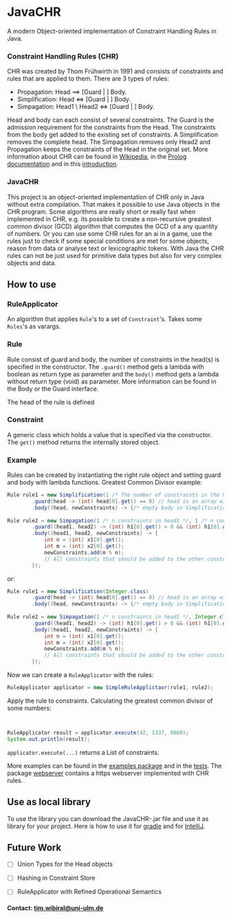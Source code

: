 # JavaCHR
A modern Object-oriented implementation of Constraint Handling Rules in Java.

### Constraint Handling Rules (CHR)
CHR was created by Thom Frühwirth in 1991 and consists of constraints and rules that are applied to them. There are 3 types of rules:

- Propagation: Head ==> \[Guard | \] Body.
- Simplification: Head <=> \[Guard | \] Body.
- Simpagation: Head1 \ Head2 <=> \[Guard | \] Body.

Head and body can each consist of several constraints. The Guard is the admission requirement for the constraints from the Head.
The constraints from the body get added to the existing set of constraints. A Simplification removes the complete head. The Simpagation removes only Head2 and Propagation keeps the constraints of the Head in the original set. 
More information about CHR can be found in [Wikipedia](https://en.wikipedia.org/wiki/Constraint_Handling_Rules), in the [Prolog documentation](https://www.swi-prolog.org/man/chr.html) and in this [introduction](https://www.informatik.uni-ulm.de/pm/fileadmin/pm/home/fruehwirth/Papers/chr-lnai08.pdf).

### JavaCHR
This project is an object-oriented implementation of CHR only in Java without extra compilation. That makes it possible to use Java objects in the CHR program.
Some algorithms are really short or really fast when implemented in CHR, e.g. its possible to create a non-recursive greatest common divisor (GCD) algorithm that computes the GCD of a any quantity of numbers. 
Or you can use some CHR rules for an ai in a game, use the rules just to check if some special conditions are met for some objects, reason from data or analyse text or lexicographic tokens.
With Java the CHR rules can not be just used for primitive data types but also for very complex objects and data.

## How to use

### RuleApplicator
An algorithm that applies ``Rule``'s to a set of ``Constraint``'s. Takes some ``Rules``'s as varargs.

### Rule
Rule consist of guard and body, the number of constraints in the head(s) is specified in the constructor.
The ``.guard()`` method gets a lambda with boolean as return type as parameter and the ``body()`` method gets a lambda 
without return type (void) as parameter. More information can be found in the Body or the Guard interface.

The head of the rule is defined 

### Constraint
A generic class which holds a value that is specified via the constructor. The ``get()`` method returns the internally stored object.

### Example
Rules can be created by instantiating the right rule object and setting guard and body with lambda functions. Greatest Common Divisor example:

```java
Rule rule1 = new Simplification(1 /* The number of constraints in the head */)   
        .guard(head -> (int) head[0].get() == 0) // head is an array with constraints  
        .body((head, newConstraints) -> {/* empty body in Simplification just deletes the head */});  
 
Rule rule2 = new Simpagation(1 /* n constraints in head1 */, 1 /* n constraints in head2 */ )   
        .guard((head1, head2) -> (int) h1[0].get() > 0 && (int) h1[0].get() <= (int) h2[0].get())
        .body((head1, head2, newConstraints) -> {   
            int n = (int) x1[0].get();   
            int m = (int) x2[0].get();   
            newConstraints.add(m % n);    
            // All constraints that should be added to the other constraints are added to this list.
        });
```

or:

```java
Rule rule1 = new Simplification(Integer.class)   
        .guard(head -> (int) head[0].get() == 0) // head is an array with constraints 
        .body((head, newConstraints) -> {/* empty body in Simplification just deletes the head */});  
 
Rule rule2 = new Simpagation(1 /* n constraints in head1 */, Integer.class, Integer.class)   
        .guard((head1, head2) -> (int) h1[0].get() > 0 && (int) h1[0].get() <= (int) h2[0].get())
        .body((head1, head2, newConstraints) -> {   
            int n = (int) x1[0].get();   
            int m = (int) x2[0].get();   
            newConstraints.add(m % n);    
            // All constraints that should be added to the other constraints are added to this list.
        });
```

Now we can create a ``RuleApplicator`` with the rules:
````java
RuleApplicator applicator = new SimpleRuleApplictaor(rule1, rule2);
````

Apply the rule to constraints. Calculating the greatest common divisor of some numbers:
````java


RuleApplicator result = applicator.execute(42, 1337, 8080);
System.out.println(result);
````

``applicator.execute(...)`` returns a List of constraints.

More examples can be found in the [examples package](/src/main/java/javachr/examples) and in the [tests](/src/test/javachr/). The package [webserver](/src/main/java/javachr/examples/webserver) contains a https webserver implemented with CHR rules.


## Use as local library
To use the library you can download the JavaCHR-<version>.jar file and use it as library for your project.
Here is how to use it for [gradle](https://appmediation.com/how-to-add-local-libraries-to-gradle/) and for 
[IntelliJ](https://stackoverflow.com/questions/1051640/correct-way-to-add-external-jars-lib-jar-to-an-intellij-idea-project).


## Future Work
- [ ] Union Types for the Head objects
- [ ] Hashing in Constraint Store
- [ ] RuleApplicator with Refined Operational Semantics
        

#### Contact: tim.wibiral@uni-ulm.de
